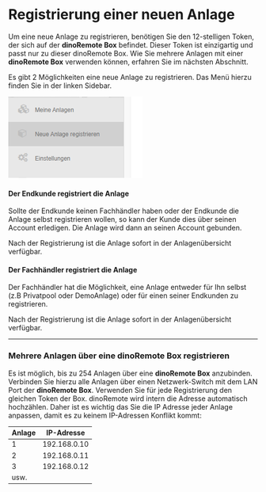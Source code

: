 # Registrierung einer neuen Anlage

Um eine neue Anlage zu registrieren, benötigen Sie den 12-stelligen Token, der sich auf der **dinoRemote Box** befindet.
Dieser Token ist einzigartig und passt nur zu dieser dinoRemote Box. Wie Sie mehrere Anlagen mit einer **dinoRemote Box** verwenden können, erfahren Sie im nächsten Abschnitt.

Es gibt 2 Möglichkeiten eine neue Anlage zu registrieren. Das Menü hierzu finden Sie in der linken Sidebar.

![image alt text](../assets/newsystem.png)

#### Der Endkunde registriert die Anlage
Sollte der Endkunde keinen Fachhändler haben oder der Endkunde die Anlage selbst registrieren wollen, so kann der Kunde dies über seinen Account erledigen. Die Anlage wird dann an seinen Account gebunden.

Nach der Registrierung ist die Anlage sofort in der Anlagenübersicht verfügbar.


#### Der Fachhändler registriert die Anlage  
Der Fachhändler hat die Möglichkeit, eine Anlage entweder für Ihn selbst (z.B Privatpool oder DemoAnlage) oder für einen seiner Endkunden zu registrieren.

Nach der Registrierung ist die Anlage sofort in der Anlagenübersicht verfügbar.

***

### Mehrere Anlagen über eine dinoRemote Box registrieren

Es ist möglich, bis zu 254 Anlagen über eine **dinoRemote Box** anzubinden. Verbinden Sie hierzu alle Anlagen über einen Netzwerk-Switch mit dem LAN Port der **dinoRemote Box**.
Verwenden Sie für jede Registrierung den gleichen Token der Box.
dinoRemote wird intern die Adresse automatisch hochzählen. Daher ist es wichtig das Sie die IP Adresse jeder Anlage anpassen, damit es zu keinem IP-Adressen Konflikt kommt:  
  

| Anlage        | IP-Adresse    |
| ------------- |:-------------:|
| 1             | 192.168.0.10  |
| 2             | 192.168.0.11  |
| 3             | 192.168.0.12  |
| usw.          |               |
